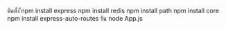 ﻿ติดตั้ง
ืnpm install express 
npm install redis 
npm install path
npm install core
npm install express-auto-routes
รัน 
node App.js
